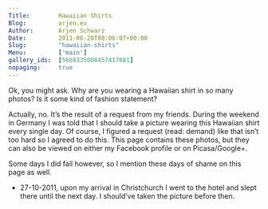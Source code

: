 ```yaml
---
Title:        Hawaiian Shirts
Blog:         arjen.eu  
Author:       Arjen Schwarz  
Date:         2011-06-28T08:06:07+00:00
Slug:         "hawaiian-shirts"
Menu:         ['main']
gallery_ids:  [5668335008457417681]
nopaging:     true
---
```


Ok, you might ask. Why are you wearing a Hawaiian shirt in so many photos? Is it some kind of fashion statement?

Actually, no. It’s the result of a request from my friends. During the weekend in Germany I was told that I should take a picture wearing this Hawaiian shirt every single day. Of course, I figured a request (read: demand) like that isn’t too hard so I agreed to do this. This page contains these photos, but they can also be viewed on either my Facebook profile or on Picasa/Google+.

Some days I did fail however, so I mention these days of shame on this page as well.

* 27-10-2011, upon my arrival in Christchurch I went to the hotel and slept there until the next day. I should’ve taken the picture before then.

